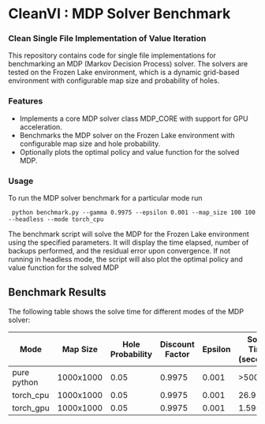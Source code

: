 # CleanVI : MDP Solver Benchmark
### Clean Single File Implementation of Value Iteration


This repository contains code for single file implementations for benchmarking an MDP (Markov Decision Process) solver. The solvers are tested on the Frozen Lake environment, which is a dynamic grid-based environment with configurable map size and probability of holes.

### Features

- Implements a core MDP solver class MDP_CORE with support for GPU acceleration.
- Benchmarks the MDP solver on the Frozen Lake environment with configurable map size and hole probability.
- Optionally plots the optimal policy and value function for the solved MDP.


### Usage
To run the MDP solver benchmark for a particular mode run

``` python benchmark.py --gamma 0.9975 --epsilon 0.001 --map_size 100 100 --headless --mode torch_cpu```

The benchmark script will solve the MDP for the Frozen Lake environment using the specified parameters. It will display the time elapsed, number of backups performed, and the residual error upon convergence.
If not running in headless mode, the script will also plot the optimal policy and value function for the solved MDP



## Benchmark Results

The following table shows the solve time for different modes of the MDP solver:

| Mode | Map Size | Hole Probability | Discount Factor | Epsilon | Solve Time (seconds) | Speedup | 
|------|----------|------------------|-----------------|---------|----------------------|---------|
| pure python | 1000x1000 | 0.05 | 0.9975 | 0.001 | >5000s | - |
| torch_cpu | 1000x1000 | 0.05 | 0.9975 | 0.001 | 26.91s | 1x |
| torch_gpu | 1000x1000 | 0.05 | 0.9975 | 0.001 | 1.59s | 17x |
